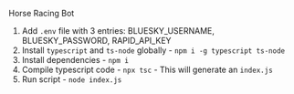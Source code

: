 Horse Racing Bot

1. Add `.env` file with 3 entries: BLUESKY_USERNAME, BLUESKY_PASSWORD, RAPID_API_KEY
2. Install `typescript` and `ts-node` globally - `npm i -g typescript ts-node`
3. Install dependencies - `npm i`
4. Compile typescript code - `npx tsc` - This will generate an `index.js`
5. Run script - `node index.js`
